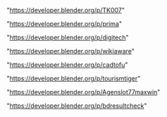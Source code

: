 "https://developer.blender.org/p/TK007"

"https://developer.blender.org/p/prima"

"https://developer.blender.org/p/digitech"

"https://developer.blender.org/p/wikiaware"

"https://developer.blender.org/p/cadtofu"

"https://developer.blender.org/p/tourismtiger"

"https://developer.blender.org/p/Agenslot77maxwin"

"https://developer.blender.org/p/bdresultcheck"

